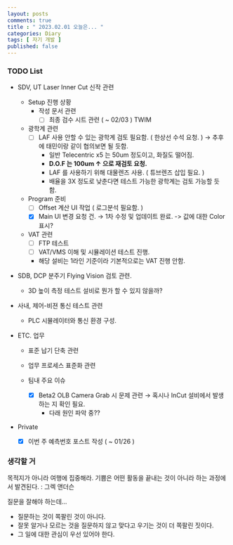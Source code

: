 ```yaml
---
layout: posts
comments: true
title : " 2023.02.01 오늘은... "
categories: Diary
tags: [ 자기 개발 ]
published: false
---
```


### TODO List
- SDV, UT Laser Inner Cut 신작 관련   

   - Setup 진행 상황
      - 작성 문서 관련
         - [ ] 최종 검수 시트 관련 ( ~ 02/03 )  TWIM

   - 광학계 관련
      - [ ] LAF 사용 안할 수 있는 광학계 검토 필요함. ( 한상선 수석 요청. ) → 추후에 태민이랑 같이 협의보면 될 듯함.
         - 일반 Telecentric x5 는 50um 정도이고, 화질도 떨어짐.
         - **D.O.F 는 100um ↑ 으로 재검토 요청.**
         - LAF 를 사용하기 위해 대물렌즈 사용. ( 튜브렌즈 삽입 필요. )
         - 배율을 3X 정도로 낮춘다면 테스트 가능한 광학계는 검토 가능할 듯 함.

   - Program 준비
      - [ ] Offset 계산 UI 작업 ( 로그분석 필요함. )
      - [x] Main UI 변경 요청 건. → 1차 수정 및 업데이트 완료. -> 값에 대한 Color 표시?
   
   - VAT 관련      
      - [ ] FTP 테스트
      - [ ] VAT/VMS 이해 및 시뮬레이션 테스트 진행.
      - 해당 설비는 1라인 기준이라 기본적으로는 VAT 진행 안함.

- SDB, DCP 분주기 Flying Vision 검토 관련.
   - 3D 높이 측정 테스트 설비로 뭔가 할 수 있지 않을까?

- 사내, 제어-비젼 통신 테스트 관련
   - PLC 시뮬레이터와 통신 환경 구성.

- ETC. 업무
   - 표준 납기 단축 관련
   
   - 업무 프로세스 표준화 관련

   - 팀내 주요 이슈
      - [x] Beta2 OLB Camera Grab 시 문제 관련 → 혹시나 InCut 설비에서 발생하는 지 확인 필요.
         - 다래 원인 파악 중??

- Private
   - [x] 이번 주 예측번호 포스트 작성 ( ~ 01/26 )

### 생각할 거

목적지가 아니라 여행에 집중해라. 기쁨은 어떤 활동을 끝내는 것이 아니라 하는 과정에서 발견된다.
 : 그렉 앤더슨

질문을 잘해야 하는데...
 - 질문하는 것이 쪽팔린 것이 아니다.
 - 잘못 알거나 모르는 것을 질문하지 않고 맞다고 우기는 것이 더 쪽팔린 짓이다.
 - 그 일에 대한 관심이 우선 있어야 한다.

